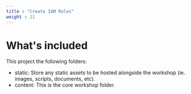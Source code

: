 ```yaml
---
title : "Create IAM Roles"
weight : 21
---
```


# What's included

This project the following folders:

* static: Store any static assets to be hosted alongside the workshop (ie. images, scripts, documents, etc).
* content: This is the core workshop folder.
